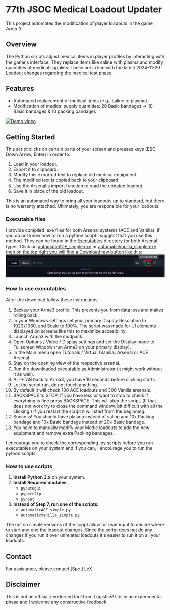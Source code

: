 # 77th JSOC Medical Loadout Updater

This project automates the modification of player loadouts in the game *Arma 3*. 

## Overview

The Python scripts adjust medical items in player profiles by interacting with the game's interface. They replace items like saline with plasma and modify quantities of medical supplies.
These are in line with the latest 2024-11-20 Loadout changes regarding the medical test phase. 

## Features

- Automated replacement of medical items (e.g., saline to plasma).
- Modification of medical supply quantities: 20 Basic bandages -> 10 Basic bandages & 10 packing bandages

[![Demo video](https://img.youtube.com/vi/ZadszQcT48A/0.jpg)](https://www.youtube.com/watch?v=ZadszQcT48A)

## Getting Started

This script clicks on certain parts of your screen and presses keys (ESC, Down Arrow, Enter) in order to:
1. Load in your loadout.
2. Export it to clipboard.
3. Modify this exported text to replace old medical equipment.
4. The modified text is copied back to your clipboard.
5. Use the Arsenal's import function to read the updated loadout.
6. Save it in place of the old loadout.

This is an automated way to bring all your loadouts up to standard, but there is no warranty attached.
Ultimately, you are responsible for your loadouts.

### Executable files

I provide compiled .exe files for both Arsenal systems (ACE and Vanilla). 
If you do not know how to run a python script I suggest that you use this method.
They can be found in the [Executables](./Executables/) directory for both Arsenal types.
Click on [automaticACE_simple.exe](./Executables/automaticACE_simple.exe) or [automaticVanilla_simple.exe](./Executables/automaticVanilla_simple.exe) then on the top right you will find a Download raw button like this:
![Download button](./Pictures/downloadButton.png) 


### How to use executables

After the download follow these instructions:
1. Backup your Arma3 profile. This prevents you from data loss and makes rolling back.
2. In your Windows settings set your primary Display Resolution to 1920x1080, and Scale to 100%. The script was made for UI elements displayed on screens like this to maximize accesibility.
3. Launch Arma3 with the modpack.
4. Open Options / Video / Display settings and set the Display mode to Fullscreen Window (run Arma3 on your primary display).
5. In the Main menu open Tutorials / Virtual (Vanilla) Arsenal or ACE Arsenal.
6. Stay on the opening view of the respective arsenal.
7. Run the downloaded executable as Administrator (it might work without it as well).
8. ALT+TAB back to Arma3, you have 10 seconds before clicking starts.
9. Let the script run, do not touch anything. 
10. By default it will check 100 ACE loadouts and 300 Vanilla arsenals.
11. BACKSPACE to STOP. If you have less or want to stop to check if everything is fine press BACKSPACE. This will stop the script. (If that does not work try to close the command window, bit difficult with all the clicking.) If you restart the script it will start from the beginning. 
12. Success! You should have plasma instead of saline and 10x Packing bandage and 10x Basic bandage instead of 20x Basic bandage. 
13. You have to manually modify your Medic loadouts to add the new equipment and remove extra Packing bandages.

I encourage you to check the corresponding .py scripts before you run executables on your system and if you can, I encourage you to run the python scripts.

### How to use scripts

1. **Install Python 3.x** on your system.
2. **Install Required modules**:
   - `pyautogui`
   - `pyperclip`
   - `pynput`
3. **Instead of Step 7, run one of the scripts**:
   - `automaticACE_simple.py`
   - `automaticVanilla_simple.py`

The not so simple versions of the script allow for user input to decide where to start and end the loadout changes. 
Since the script does not do any changes if you run it over unrelated loadouts it's easier to run it on all your loadouts.

## Contact

For assistance, please contact [Spc.] LeX.

## Disclaimer

This is not an official / endorsed tool from Logistics!
It is in an experimental phase and I welcome any constructive feedback. 